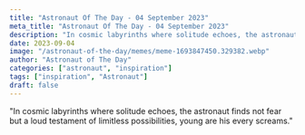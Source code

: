 ```yaml
---
title: "Astronaut Of The Day - 04 September 2023"
meta_title: "Astronaut Of The Day - 04 September 2023"
description: "In cosmic labyrinths where solitude echoes, the astronaut finds not fear but a loud testament of limitless possibilities, young are his every screams."
date: 2023-09-04
image: "/astronaut-of-the-day/memes/meme-1693847450.329382.webp"
author: "Astronaut of The Day"
categories: ["astronaut", "inspiration"]
tags: ["inspiration", "Astronaut"]
draft: false
---
```

"In cosmic labyrinths where solitude echoes, the astronaut finds not fear but a loud testament of limitless possibilities, young are his every screams."
        